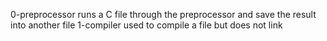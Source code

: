 0-preprocessor runs a C file through the preprocessor and save the result into another file
1-compiler used to compile a file but does not link
